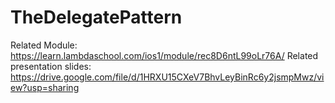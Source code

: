 # TheDelegatePattern

Related Module: https://learn.lambdaschool.com/ios1/module/rec8D6ntL99oLr76A/
Related presentation slides: https://drive.google.com/file/d/1HRXU15CXeV7BhvLeyBinRc6y2jsmpMwz/view?usp=sharing
